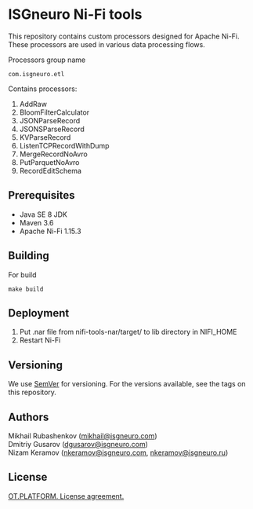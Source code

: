 # ISGneuro Ni-Fi tools

This repository contains custom processors designed for Apache Ni-Fi. These processors are used in various data processing flows.

Processors group name

```
com.isgneuro.etl
```

Contains processors:
1. AddRaw
2. BloomFilterCalculator
3. JSONParseRecord
4. JSONSParseRecord
5. KVParseRecord
6. ListenTCPRecordWithDump
7. MergeRecordNoAvro
8. PutParquetNoAvro
9. RecordEditSchema


## Prerequisites

* Java SE 8 JDK
* Maven 3.6
* Apache Ni-Fi 1.15.3

## Building

For build

```
make build
```


## Deployment

1. Put .nar file from nifi-tools-nar/target/ to lib directory in NIFI_HOME
2. Restart Ni-Fi

## Versioning

We use [SemVer](http://semver.org/) for versioning. For the versions available, see the tags on this repository. 

## Authors

Mikhail Rubashenkov (mikhail@isgneuro.com)   
Dmitriy Gusarov (dgusarov@isgneuro.com)  
Nizam Keramov (nkeramov@isgneuro.com, nkeramov@isgneuro.ru)  

## License

[OT.PLATFORM. License agreement.](LICENSE.md)


